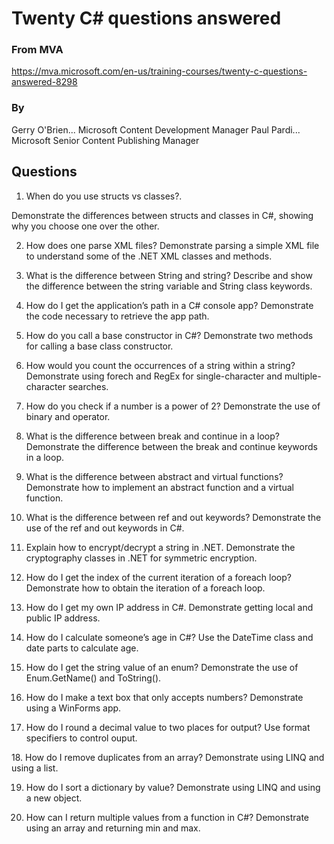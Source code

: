 ﻿# Twenty C# questions answered

### From MVA
https://mva.microsoft.com/en-us/training-courses/twenty-c-questions-answered-8298

### By
Gerry O'Brien...
Microsoft ​Content Development Manager
Paul Pardi...
Microsoft Senior Content Publishing Manager

## Questions

1. When do you use structs vs classes?.

Demonstrate the differences between structs and classes in C#, showing why you choose one over the other.

2. How does one parse XML files?
Demonstrate parsing a simple XML file to understand some of the .NET XML classes and methods.
​
3. What is the difference between String and string?
Describe and show the difference between the string variable and String class keywords.
​
4. How do I get the application’s path in a C# console app?
Demonstrate the code necessary to retrieve the app path.

5. How do you call a base constructor in C#?
Demonstrate two methods for calling a base class constructor.
​
6. How would you count the occurrences of a string within a string?
Demonstrate using forech and RegEx for single-character and multiple-character searches.

7. How do you check if a number is a power of 2?
Demonstrate the use of binary and operator.

8. What is the difference between break and continue in a loop?
Demonstrate the difference between the break and continue keywords in a loop.
​
9. What is the difference between abstract and virtual functions?
Demonstrate how to implement an abstract function and a virtual function.

10. What is the difference between ref and out keywords?
Demonstrate the use of the ref and out keywords in C#.

11. Explain how to encrypt/decrypt a string in .NET.
Demonstrate the cryptography classes in .NET for symmetric encryption.
​
12. How do I get the index of the current iteration of a foreach loop?
Demonstrate how to obtain the iteration of a foreach loop.
​
13. How do I get my own IP address in C#.
Demonstrate getting local and public IP address.

14. How do I calculate someone’s age in C#?
Use the DateTime class and date parts to calculate age.
​
15. How do I get the string value of an enum?
Demonstrate the use of Enum.GetName() and ToString().

16. How do I make a text box that only accepts numbers?
Demonstrate using a WinForms app.

17. How do I round a decimal value to two places for output?
Use format specifiers to control ouput.

​18. How do I remove duplicates from an array?
Demonstrate using LINQ and using a list.

19. ​How do I sort a dictionary by value?
Demonstrate using LINQ and using a new object.

20. How can I return multiple values from a function in C#?
Demonstrate using an array and returning min and max.
